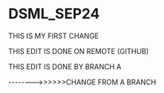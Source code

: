 # DSML_SEP24
 


THIS IS MY FIRST CHANGE

THIS EDIT IS DONE ON REMOTE (GITHUB)


THIS EDIT IS DONE BY BRANCH A


-------->>>>>>CHANGE FROM A BRANCH